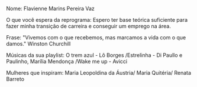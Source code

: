 Nome: Flavienne Marins Pereira Vaz

O que você espera da reprograma: Espero ter base teórica suficiente para fazer minha transição de carreira e conseguir um emprego na área.

Frase: ⁠"Vivemos com o que recebemos, mas marcamos a vida com o que damos." Winston Churchill

Músicas da sua playlist: O trem azul - Lô Borges /Estrelinha - Di Paullo e Paulinho, Marília Mendonça /Wake me up - Avicci

Mulheres que inspiram: Maria Leopoldina da Áustria/ Maria Quitéria/ Renata Barreto
